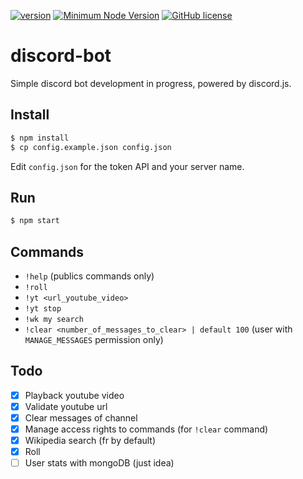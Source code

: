 [![version](https://img.shields.io/badge/Version-0.1.3-brightgreen.svg)](https://github.com/SimonDevelop/discord-bot/releases/tag/0.1.3)
[![Minimum Node Version](https://img.shields.io/badge/node-%3E%3D%208-brightgreen.svg)](https://nodejs.org/en/)
[![GitHub license](https://img.shields.io/badge/License-MIT-blue.svg)](https://github.com/SimonDevelop/discord-bot/blob/master/LICENSE)
# discord-bot

Simple discord bot development in progress, powered by discord.js.

## Install
```bash
$ npm install
$ cp config.example.json config.json
```
Edit `config.json` for the token API and your server name.

## Run
```bash
$ npm start
```

## Commands
- `!help` (publics commands only)
- `!roll`
- `!yt <url_youtube_video>`
- `!yt stop`
- `!wk my search`
- `!clear <number_of_messages_to_clear> | default 100` (user with `MANAGE_MESSAGES` permission only)

## Todo

- [x] Playback youtube video
- [x] Validate youtube url
- [x] Clear messages of channel
- [x] Manage access rights to commands (for `!clear` command)
- [x] Wikipedia search (fr by default)
- [x] Roll
- [ ] User stats with mongoDB (just idea)
